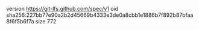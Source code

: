 version https://git-lfs.github.com/spec/v1
oid sha256:227bb77e90a2b2d45669b4333e3de0a8cbb1e1886b7f892b87bfaa8f6f5b6f7a
size 772
